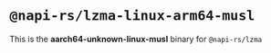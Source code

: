 # `@napi-rs/lzma-linux-arm64-musl`

This is the **aarch64-unknown-linux-musl** binary for `@napi-rs/lzma`
